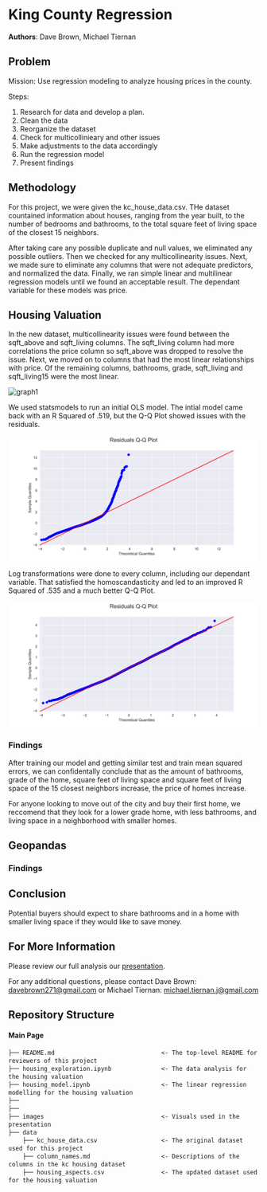 # King County Regression

**Authors**: Dave Brown, Michael Tiernan

## Problem

Mission:  Use regression modeling to analyze housing prices in the county.

Steps:
1. Research for data and develop a plan.
2. Clean the data
3. Reorganize the dataset
4. Check for multicollinieary and other issues
5. Make adjustments to the data accordingly
6. Run the regression model
7. Present findings

## Methodology

For this project, we were given the kc_house_data.csv. THe dataset countained information about houses, ranging from the year built, to the number of bedrooms and bathrooms, to the total square feet of living space of the closest 15 neighbors.

After taking care any possible duplicate and null values, we eliminated any possible outliers. Then we checked for any multicollinearity issues. Next, we made sure to eliminate any columns that were not adequate predictors, and normalized the data. Finally, we ran simple linear and multilinear regression models until we found an acceptable result. The dependant variable for these models was price.

## Housing Valuation

In the new dataset, multicollinearity issues were found between the sqft_above and sqft_living columns. The sqft_living column had more correlations the price column so sqft_above was dropped to resolve the issue. Next, we moved on to columns that had the most linear relationships with price. Of the remaining columns, bathrooms, grade, sqft_living and sqft_living15 were the most linear.

![graph1](.images/king_county_corr.png)

We used statsmodels to run an initial OLS model. The intial model came back with an R Squared of .519, but the Q-Q Plot showed issues with the residuals.

![graph2](./images/model1_qq.png)

Log transformations were done to every column, including our dependant variable. That satisfied the homoscandasticity and led to an improved R Squared of .535 and a much better Q-Q Plot.

![graph3](./images/model3_qq.png)

### Findings

After training our model and getting similar test and train mean squared errors, we can confidentally conclude that as the amount of bathrooms, grade of the home, square feet of living space and square feet of living space of the 15 closest neighbors increase, the price of homes increase.

For anyone looking to move out of the city and buy their first home, we reccomend that they look for a lower grade home, with less bathrooms, and living space in a neighborhood with smaller homes.

## Geopandas


### Findings


## Conclusion

Potential buyers should expect to share bathrooms and in a home with smaller living space if they would like to save money.


## For More Information

Please review our full analysis our [presentation]().

For any additional questions, please contact Dave Brown: davebrown271@gmail.com or Michael Tiernan: michael.tiernan.j@gmail.com


## Repository Structure
#### Main Page
    ├── README.md                              <- The top-level README for reviewers of this project
    ├── housing_exploration.ipynb              <- The data analysis for the housing valuation
    ├── housing_model.ipynb                    <- The linear regression modelling for the housing valuation
    ├──
    ├──
    ├── images                                 <- Visuals used in the presentation
    ├── data
        ├── kc_house_data.csv                  <- The original dataset used for this project
        ├── column_names.md                    <- Descriptions of the columns in the kc housing dataset
        ├── housing_aspects.csv                <- The updated dataset used for the housing valuation
